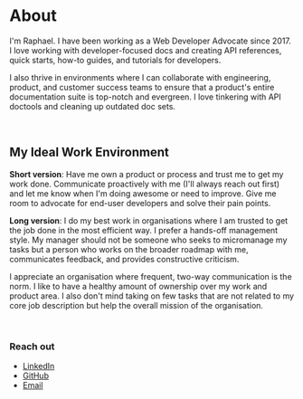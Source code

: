 # About

I'm Raphael. I have been working as a Web Developer Advocate since 2017. I love working with developer-focused docs and creating API references, quick starts, how-to guides, and tutorials for developers.

I also thrive in environments where I can collaborate with engineering, product, and customer success teams to ensure that a product's entire documentation suite is top-notch and evergreen. I love tinkering with API doctools and cleaning up outdated doc sets.

<br>

## My Ideal Work Environment

**Short version**: Have me own a product or process and trust me to get my work done. Communicate proactively with me (I'll always reach out first) and let me know when I'm doing awesome or need to improve. Give me room to advocate for end-user developers and solve their pain points.

**Long version**: I do my best work in organisations where I am trusted to get the job done in the most efficient way. I prefer a hands-off management style. My manager should not be someone who seeks to micromanage my tasks but a person who works on the broader roadmap with me, communicates feedback, and provides constructive criticism.

I appreciate an organisation where frequent, two-way communication is the norm. I like to have a healthy amount of ownership over my work and product area. I also don't mind taking on few tasks that are not related to my core job description but help the overall mission of the organisation.

<br>

### Reach out

- [LinkedIn](https://www.linkedin.com/in/raphaelugwu/)
- [GitHub](https://github.com/fullstackmafia)
- [Email](mailto:ugwuaphael@gmail.com)
